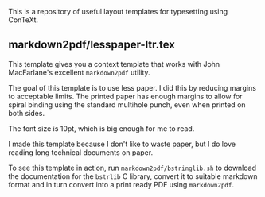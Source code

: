 This is a repository of useful layout templates for typesetting using
ConTeXt.

## markdown2pdf/lesspaper-ltr.tex

This template gives you a context template that works with John MacFarlane's
excellent `markdown2pdf` utility. 

The goal of this template is to use less paper. I did this by reducing margins
to acceptable limits. The printed paper has enough margins to allow for spiral
binding using the standard multihole punch, even when printed on both sides.

The font size is 10pt, which is big enough for me to read.

I made this template because I don't like to waste paper, but I do love reading
long technical documents on paper.

To see this  template in action, run `markdown2pdf/bstringlib.sh` to download
the documentation for the `bstrlib` C library, convert it to suitable markdown
format and in turn convert into a print ready PDF using `markdown2pdf`.


